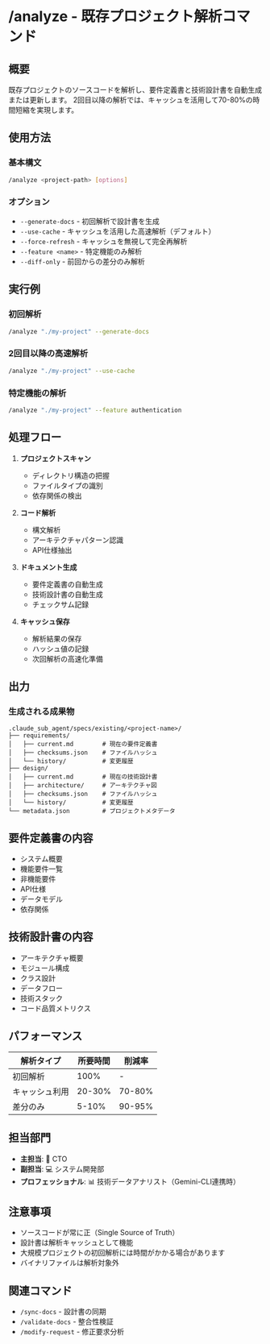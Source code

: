 # /analyze - 既存プロジェクト解析コマンド

## 概要
既存プロジェクトのソースコードを解析し、要件定義書と技術設計書を自動生成または更新します。
2回目以降の解析では、キャッシュを活用して70-80%の時間短縮を実現します。

## 使用方法

### 基本構文
```bash
/analyze <project-path> [options]
```

### オプション
- `--generate-docs` - 初回解析で設計書を生成
- `--use-cache` - キャッシュを活用した高速解析（デフォルト）
- `--force-refresh` - キャッシュを無視して完全再解析
- `--feature <name>` - 特定機能のみ解析
- `--diff-only` - 前回からの差分のみ解析

## 実行例

### 初回解析
```bash
/analyze "./my-project" --generate-docs
```

### 2回目以降の高速解析
```bash
/analyze "./my-project" --use-cache
```

### 特定機能の解析
```bash
/analyze "./my-project" --feature authentication
```

## 処理フロー

1. **プロジェクトスキャン**
   - ディレクトリ構造の把握
   - ファイルタイプの識別
   - 依存関係の検出

2. **コード解析**
   - 構文解析
   - アーキテクチャパターン認識
   - API仕様抽出

3. **ドキュメント生成**
   - 要件定義書の自動生成
   - 技術設計書の自動生成
   - チェックサム記録

4. **キャッシュ保存**
   - 解析結果の保存
   - ハッシュ値の記録
   - 次回解析の高速化準備

## 出力

### 生成される成果物
```
.claude_sub_agent/specs/existing/<project-name>/
├── requirements/
│   ├── current.md        # 現在の要件定義書
│   ├── checksums.json    # ファイルハッシュ
│   └── history/          # 変更履歴
├── design/
│   ├── current.md        # 現在の技術設計書
│   ├── architecture/     # アーキテクチャ図
│   ├── checksums.json    # ファイルハッシュ
│   └── history/          # 変更履歴
└── metadata.json         # プロジェクトメタデータ
```

## 要件定義書の内容
- システム概要
- 機能要件一覧
- 非機能要件
- API仕様
- データモデル
- 依存関係

## 技術設計書の内容
- アーキテクチャ概要
- モジュール構成
- クラス設計
- データフロー
- 技術スタック
- コード品質メトリクス

## パフォーマンス

| 解析タイプ | 所要時間 | 削減率 |
|-----------|---------|--------|
| 初回解析 | 100% | - |
| キャッシュ利用 | 20-30% | 70-80% |
| 差分のみ | 5-10% | 90-95% |

## 担当部門
- **主担当**: 🎯 CTO
- **副担当**: 💻 システム開発部
- **プロフェッショナル**: 📊 技術データアナリスト（Gemini-CLI連携時）

## 注意事項
- ソースコードが常に正（Single Source of Truth）
- 設計書は解析キャッシュとして機能
- 大規模プロジェクトの初回解析には時間がかかる場合があります
- バイナリファイルは解析対象外

## 関連コマンド
- `/sync-docs` - 設計書の同期
- `/validate-docs` - 整合性検証
- `/modify-request` - 修正要求分析